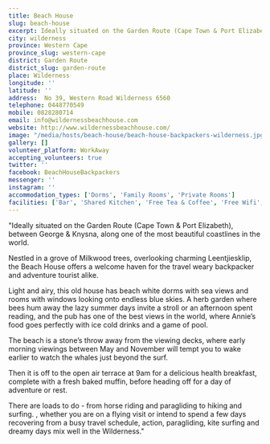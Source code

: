 ```yaml
---
title: Beach House
slug: beach-house
excerpt: Ideally situated on the Garden Route (Cape Town & Port Elizabeth), between George & Knysna, along one of the most beautiful coastlines in the world. Nestled in a grove of Milkwood trees, overlooking charming Leentjiesklip, the Beach House offers a welcome haven for the travel weary backpacker and adventure tourist alike.
city: wilderness
province: Western Cape
province_slug: western-cape
district: Garden Route
district_slug: garden-route
place: Wilderness
longitude: ''
latitude: ''
address:  No 39, Western Road Wilderness 6560
telephone: 0448770549
mobile: 0828280714
email: info@wildernessbeachhouse.com
website: http://www.wildernessbeachhouse.com/
image: "/media/hosts/beach-house/beach-house-backpackers-wilderness.jpg"
gallery: []
volunteer_platform: WorkAway
accepting_volunteers: true
twitter: ''
facebook: BeachHouseBackpackers
messenger: ''
instagram: ''
accommodation_types: ['Dorms', 'Family Rooms', 'Private Rooms']
facilities: ['Bar', 'Shared Kitchen', 'Free Tea & Coffee', 'Free Wifi', 'Free Parking', 'Paid Breakfast', 'Pool Table']
---
```

"Ideally situated on the Garden Route (Cape Town & Port Elizabeth), between George & Knysna, along one of the most beautiful coastlines in the world.

Nestled in a grove of Milkwood trees, overlooking charming Leentjiesklip, the Beach House offers a welcome haven for the travel weary backpacker and adventure tourist alike.

Light and airy, this old house has beach white dorms with sea views and rooms with windows looking onto endless blue skies. A herb garden where bees hum away the lazy summer days invite a stroll or an afternoon spent reading, and the pub has one of the best views in the world, where Annie’s food goes perfectly with ice cold drinks and a game of pool.

The beach is a stone’s throw away from the viewing decks, where early morning viewings between May and November will tempt you to wake earlier to watch the whales just beyond the surf.

Then it is off to the open air terrace at 9am for a delicious health breakfast, complete with a fresh baked muffin, before heading off for a day of adventure or rest.

There are loads to do - from horse riding and paragliding to hiking and surfing. , whether you are on a flying visit or intend to spend a few days recovering from a busy travel schedule, action, paragliding, kite surfing and dreamy days mix well in the Wilderness."